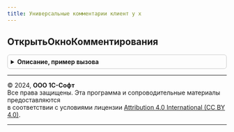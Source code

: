 ```yaml
---
title: Универсальные комментарии клиент у х
---
```



## ОткрытьОкноКомментирования
<details style="margin: 1em 0; padding: 0.5em; border: 1px solid #ccc; border-radius: 6px;">

<summary style="font-weight: bold; cursor: pointer;">Описание, пример вызова</summary>

```bsl
//////////////////////////////////////////////////////////////////

// Открываем окно с комментариями, для переданного адреса.
// Параметры:
//		ОписаниеПредметаКомменитрования - структура следующего формата:
//			РазделКомментариев - одно из предопределенных значений перечисления РазделыКомментариев.
//				Комментарии обрабатываются только в пределах одного шаблона адреса.
//			ПредметКомментирования - ссылка на справочник предмет комментирования.
//			ПочтовыеАдреса - список значений заполненный строками с адресами электронной почты, для рассылки уведомлений о комментариях,
//			ПрефиксКомментариев - произвольная строка для добавления перед текстом комментария.
//			Реквизиты - структура с описанием реквизитов предмета комментирования.
//			Отбор - структура, отбор по регистру сведений УниверсальныеКомментарииУХ.
//		ВладелецФормы - форма или элемент управления другой формы.
//		Модально - не используется.
//		ТекстОшибки - Строка для помещения текста описания ошибки, если она возникла в процессе работы функции.
//
// Возвращает:
// 		Неопределено - возникли ошибки, в ТекстОшибки записывает ее описание.
//  	Ссылка на справочник ПредметыКомментариев.
//
Функция ОткрытьОкноКомментирования(ОписаниеПредметаКомменитрования, ОписаниеОповещенияОЗакрытии=Неопределено, ВладелецФормы=Неопределено, Окно =  Неопределено, Модально =  Ложь, ТекстОшибки = "") Экспорт
```

Пример вызова
```bsl
Результат = УниверсальныеКомментарииКлиентУХ.ОткрытьОкноКомментирования(ОписаниеПредметаКомменитрования, ОписаниеОповещенияОЗакрытии, ВладелецФормы, Окно, Модально, ТекстОшибки);
```
</details>

---

© 2024, **ООО 1С-Софт**  
Все права защищены. Эта программа и сопроводительные материалы предоставляются  
в соответствии с условиями лицензии [Attribution 4.0 International (CC BY 4.0)](https://creativecommons.org/licenses/by/4.0/legalcode).

---
